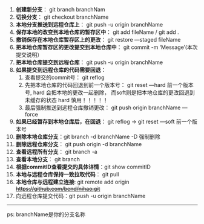 1. **创建新分支**： git branch branchNam
2. **切换分支**： git checkout branchName
3. **本地分支推送到远程仓库上**： git push -u origin branchName
4. **保存本地的改变到本地仓库的暂存区中**： git add fileName / git add .
5. **撤销保存在本地仓库暂存区上的更改**：  git restore —staged fileName
6. **把本地仓库暂存区的更改提交到本地仓库中**： git commit -m ‘Message’(本次提交说明）
7. **把本地仓库提交到远程仓库**： git push -u origin branchName
8. **如果提交到远程仓库的代码需要回退**：
    1. 查看提交的commit号： git reflog
    2. 先把本地仓库的代码回退到前一个版本号： git reset —hard 前一个版本号,  hard 会把本地的更改一起删除， 而soft则是把本地仓库的更改回退到未缓存的状态 hard 慎用！！！！！
    3. 最后强制推送到远程仓库撤销更改： git push origin branchName —force
9. **如果已经暂存到本地仓库后，在回退**： git reflog -> git reset —soft 前一个版本号
10. **删除本地仓库分支**：git branch -d branchName   -D 强制删除
11. **删除远程仓库分支**： git push origin -d branchName
12. **查看远程所有分支**： git branch -a
13. **查看本地分支**： git branch
14. **根据commitID查看提交的具体详情**：git show commitID
15. **本地与远程仓库保持一致拉取代码**： git pull
16. **本地仓库与远程建立连接**: git remote add origin ~~https://github.com/bend/nihao.git~~
17. 向远程仓库提交代码：git push -u origin branchName
***
ps: branchName是你的分支名称